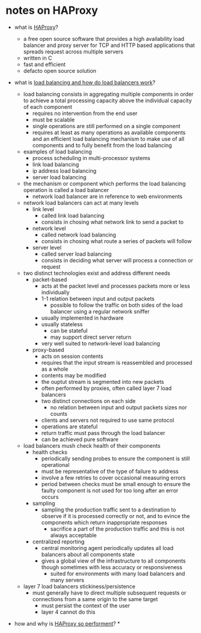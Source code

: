 # notes on HAProxy

* what is [HAProxy](https://en.wikipedia.org/wiki/HAProxy)?
  * a free open source software that provides a high availability load balancer and proxy server for TCP and HTTP based applications that spreads request across multiple servers
  * written in C
  * fast and efficient
  * defacto open source solution

* what is [load balancing and how do load balancers work](http://cbonte.github.io/haproxy-dconv/1.7/intro.html#chapter-2)?
  * load balancing consists in aggregating multiple components in order to achieve a total processing capacity above the individual capacity of each component
    * requires no intervention from the end user
    * must be scalable
    * single operations are still performed on a single component
    * requires at least as many operations as available components and an efficient load balancing mechanism to make use of all components and to fully benefit from the load balancing
  * examples of load balancing
    * process scheduling in multi-processor systems
    * link load balancing
    * ip address load balancing
    * server load balancing
  * the mechanism or component which performs the load balancing operation is called a load balancer
    * network load balancer are in reference to web environments
  * network load balancers can act at many levels 
    * link level
      * called link load balancing
      * consists in chosing what network link to send a packet to
    * network level
      * called network load balancing
      * consists in chosing what route a series of packets will follow
    * server level
      * called server load balancing
      * consists in deciding what server will process a connection or request
  * two distinct technologies exist and address different needs
    * packet-based
      * acts at the packet level and processes packets more or less individually
      * 1-1 relation between input and output packets
        * possible to follow the traffic on both sides of the load balancer using a regular network sniffer
      * usually implemented in hardware
      * usually stateless 
        * can be stateful
        * may support direct server return
      * very well suited to network-level load balancing
    * proxy-based
      * acts on session contents
      * requires that the input stream is reassembled and processed as a whole
      * contents may be modified
      * the ouptut stream is segmented into new packets
      * often performed by proxies, often called layer 7 load balancers
      * two distinct connections on each side
        * no relation between input and output packets sizes nor counts
      * clients and servers not required to use same protocol
      * operations are stateful
      * return traffic must pass through the load balancer 
      * can be achieved pure software
  * load balancers mush check health of their components
    * health checks
      * periodically sending probes to ensure the component is still operational
      * must be representative of the type of failure to address
      * involve a few retries to cover occasional measuring errors
      * period between checks must be small enough to ensure the faulty component is not used for too long after an error occurs
    * sampling
      * sampling the production traffic sent to a destination to observe if it is processed correctly or not, and to evince the components which return inappropriate responses
        * sacrifice a part of the production traffic and this is not always acceptable 
    * centralized reporting
      * central monitoring agent periodically updates all load balancers about all components state
      * gives a global view of the infrastructure to all components though sometimes with less accuracy or responsiveness 
        * suited for environments with many load balancers and many servers
  * layer 7 load balancers stickiness/persistence
    * must generally have to direct multiple subsequent requests or connections from a same origin to the same target
      * must persist the context of the user 
      * layer 4 cannot do this

    
    

* how and why is [HAProxy so performent](http://www.haproxy.org/#perf)?
  * 
